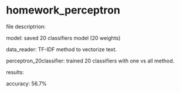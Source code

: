 # homework_perceptron

file descriptrion:

model: saved 20 classifiers model (20 weights)

data_reader: TF-IDF method to vectorize text.

perceptron_20classifier: trained 20 classifiers with one vs all method.


results:

accuracy: 56.7%
